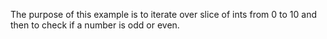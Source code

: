 The purpose of this example is to iterate over slice of ints from 0 to 10 and then to check if a number is odd or even.
